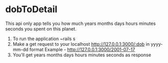 # dobToDetail
This api only app tells you how much years months days hours minutes seconds you spent on this planet.

1. To run the application ~rails s
2. Make a get request to your localhost
   http://127.0.0.1:3000/:dob in yyyy-mm-dd format
   Example - http://127.0.0.1:3000/2001-07-17
3. You'll get years months days hours minutes seconds as response